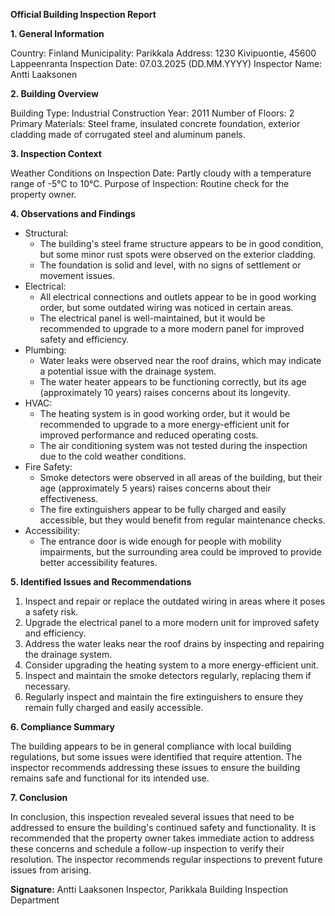 **Official Building Inspection Report**

**1. General Information**

Country: Finland
Municipality: Parikkala
Address: 1230 Kivipuontie, 45600 Lappeenranta
Inspection Date: 07.03.2025 (DD.MM.YYYY)
Inspector Name: Antti Laaksonen

**2. Building Overview**

Building Type: Industrial
Construction Year: 2011
Number of Floors: 2
Primary Materials: Steel frame, insulated concrete foundation, exterior cladding made of corrugated steel and aluminum panels.

**3. Inspection Context**

Weather Conditions on Inspection Date: Partly cloudy with a temperature range of -5°C to 10°C.
Purpose of Inspection: Routine check for the property owner.

**4. Observations and Findings**

* Structural:
	+ The building's steel frame structure appears to be in good condition, but some minor rust spots were observed on the exterior cladding.
	+ The foundation is solid and level, with no signs of settlement or movement issues.
* Electrical:
	+ All electrical connections and outlets appear to be in good working order, but some outdated wiring was noticed in certain areas.
	+ The electrical panel is well-maintained, but it would be recommended to upgrade to a more modern panel for improved safety and efficiency.
* Plumbing:
	+ Water leaks were observed near the roof drains, which may indicate a potential issue with the drainage system.
	+ The water heater appears to be functioning correctly, but its age (approximately 10 years) raises concerns about its longevity.
* HVAC:
	+ The heating system is in good working order, but it would be recommended to upgrade to a more energy-efficient unit for improved performance and reduced operating costs.
	+ The air conditioning system was not tested during the inspection due to the cold weather conditions.
* Fire Safety:
	+ Smoke detectors were observed in all areas of the building, but their age (approximately 5 years) raises concerns about their effectiveness.
	+ The fire extinguishers appear to be fully charged and easily accessible, but they would benefit from regular maintenance checks.
* Accessibility:
	+ The entrance door is wide enough for people with mobility impairments, but the surrounding area could be improved to provide better accessibility features.

**5. Identified Issues and Recommendations**

1. Inspect and repair or replace the outdated wiring in areas where it poses a safety risk.
2. Upgrade the electrical panel to a more modern unit for improved safety and efficiency.
3. Address the water leaks near the roof drains by inspecting and repairing the drainage system.
4. Consider upgrading the heating system to a more energy-efficient unit.
5. Inspect and maintain the smoke detectors regularly, replacing them if necessary.
6. Regularly inspect and maintain the fire extinguishers to ensure they remain fully charged and easily accessible.

**6. Compliance Summary**

The building appears to be in general compliance with local building regulations, but some issues were identified that require attention. The inspector recommends addressing these issues to ensure the building remains safe and functional for its intended use.

**7. Conclusion**

In conclusion, this inspection revealed several issues that need to be addressed to ensure the building's continued safety and functionality. It is recommended that the property owner takes immediate action to address these concerns and schedule a follow-up inspection to verify their resolution. The inspector recommends regular inspections to prevent future issues from arising.

**Signature:**
Antti Laaksonen
Inspector, Parikkala Building Inspection Department